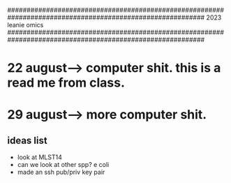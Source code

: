 ###########################################################################################################
2023
leanie
omics 
###########################################################################################################
# 22 august--> computer shit. this is a read me from class. 
# 29 august--> more computer shit. 
## ideas list   
- look at MLST14 
- can we look at other spp? e coli 
- made an ssh pub/priv key pair
